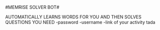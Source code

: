 #MEMRISE SOLVER BOT#

AUTOMATICALLY LEARNS WORDS FOR YOU AND THEN SOLVES QUESTIONS
YOU NEED 
  -password
  -username
  -link of your activity
tada
